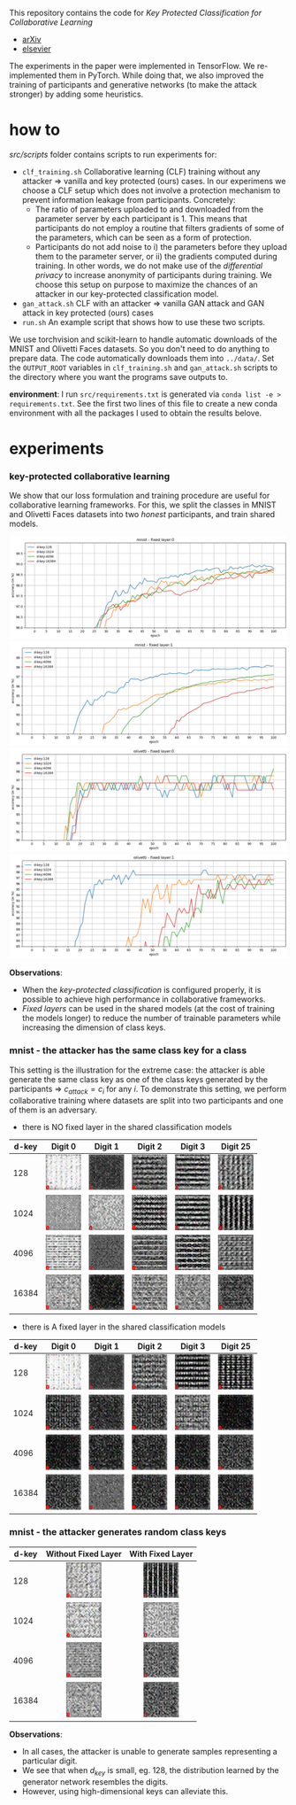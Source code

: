 This repository contains the code for *Key Protected Classification for Collaborative Learning*
- [arXiv](https://arxiv.org/abs/1908.10172)
- [elsevier](https://www.sciencedirect.com/science/article/abs/pii/S0031320320301308?via%3Dihub)

The experiments in the paper were implemented in TensorFlow.
We re-implemented them in PyTorch.
While doing that, we also improved the training of participants and generative networks (to make the attack stronger) by adding some heuristics.

# how to
 *src/scripts* folder contains scripts to run experiments for:
- `clf_training.sh` Collaborative learning (CLF) training without any attacker => vanilla and key protected (ours) cases.
  In our experimens we choose a CLF setup which does not involve a protection mechanism to prevent information leakage from participants.
  Concretely:
    - The ratio of parameters uploaded to and downloaded from the parameter server by each participant is 1.
      This means that participants do not employ a routine that filters gradients of some of the parameters, which can be seen as a form of protection.
    - Participants do not add noise to i) the parameters before they upload them to the parameter server, or ii) the gradients computed during training.
      In other words, we do not make use of the *differential privacy* to increase anonymity of participants during training.
  We choose this setup on purpose to maximize the chances of an attacker in our key-protected classification model.
- `gan_attack.sh` CLF with an attacker => vanilla GAN attack and GAN attack in key protected (ours) cases
- `run.sh` An example script that shows how to use these two scripts.

We use torchvision and scikit-learn to handle automatic downloads of the MNIST and Olivetti Faces datasets.
So you don't need to do anything to prepare data.
The code automatically downloads them into `../data/`.
Set the `OUTPUT_ROOT` variables in  `clf_training.sh` and `gan_attack.sh` scripts to the directory where you want the programs save outputs to.

**environment**:
I run `src/requirements.txt` is generated via `conda list -e > requirements.txt`.
See the first two lines of this file to create a new conda environment with all the packages I used to obtain the results belove.

# experiments

### key-protected collaborative learning

We show that our loss formulation and training procedure are useful for collaborative learning frameworks.
For this, we split the classes in MNIST and Olivetti Faces datasets into two *honest* participants, and train shared models.

![mnist-fl0](./res/key-prot-coll/plots_mnist_fl-0.png)
![mnist-fl1](./res/key-prot-coll/plots_mnist_fl-1.png)
![olivetti-fl0](./res/key-prot-coll/plots_olivetti_fl-0.png)
![olivetti-fl1](./res/key-prot-coll/plots_olivetti_fl-1.png)

**Observations**:
- When the *key-protected classification* is configured properly, it is possible to achieve high performance in collaborative frameworks.
- *Fixed layers* can be used in the shared models (at the cost of training the models longer) to reduce the number of trainable parameters while increasing the dimension of class keys.

### mnist - the attacker has the same class key for a class

This setting is the illustration for the extreme case: the attacker is able generate the same class key as one of the class keys generated by the participants => $c_{attack} = c_i$ for any $i$.
To demonstrate this setting, we perform collaborative training where datasets are split into two participants and one of them is an adversary.

- there is NO fixed layer in the shared classification models

| d-key | Digit 0  | Digit 1   | Digit 2   | Digit 3   | Digit 25  |
|-------|----------|-----------| ----------| ----------| ----------|
| 128   | ![d0-128](./res/key-prot-gan-attack/mnist/eps-zero/mnist_catt-0__dkey-128__fl-0__eps-zero.gif)     | ![d1-128](./res/key-prot-gan-attack/mnist/eps-zero/mnist_catt-1__dkey-128__fl-0__eps-zero.gif)     | ![d2-128](./res/key-prot-gan-attack/mnist/eps-zero/mnist_catt-2__dkey-128__fl-0__eps-zero.gif)     | ![d3-128](./res/key-prot-gan-attack/mnist/eps-zero/mnist_catt-3__dkey-128__fl-0__eps-zero.gif)     | ![d4-128](./res/key-prot-gan-attack/mnist/eps-zero/mnist_catt-4__dkey-128__fl-0__eps-zero.gif)     |
| 1024  | ![d0-1024](./res/key-prot-gan-attack/mnist/eps-zero/mnist_catt-0__dkey-1024__fl-0__eps-zero.gif)   | ![d1-1024](./res/key-prot-gan-attack/mnist/eps-zero/mnist_catt-1__dkey-1024__fl-0__eps-zero.gif)   | ![d2-1024](./res/key-prot-gan-attack/mnist/eps-zero/mnist_catt-2__dkey-1024__fl-0__eps-zero.gif)   | ![d3-1024](./res/key-prot-gan-attack/mnist/eps-zero/mnist_catt-3__dkey-1024__fl-0__eps-zero.gif)   | ![d4-1024](./res/key-prot-gan-attack/mnist/eps-zero/mnist_catt-4__dkey-1024__fl-0__eps-zero.gif)   |
| 4096  | ![d0-4096](./res/key-prot-gan-attack/mnist/eps-zero/mnist_catt-0__dkey-4096__fl-0__eps-zero.gif)   | ![d1-4096](./res/key-prot-gan-attack/mnist/eps-zero/mnist_catt-1__dkey-4096__fl-0__eps-zero.gif)   | ![d2-4096](./res/key-prot-gan-attack/mnist/eps-zero/mnist_catt-2__dkey-4096__fl-0__eps-zero.gif)   | ![d3-4096](./res/key-prot-gan-attack/mnist/eps-zero/mnist_catt-3__dkey-4096__fl-0__eps-zero.gif)   | ![d4-4096](./res/key-prot-gan-attack/mnist/eps-zero/mnist_catt-4__dkey-4096__fl-0__eps-zero.gif)   |
| 16384 | ![d0-16384](./res/key-prot-gan-attack/mnist/eps-zero/mnist_catt-0__dkey-16384__fl-0__eps-zero.gif) | ![d1-16384](./res/key-prot-gan-attack/mnist/eps-zero/mnist_catt-1__dkey-16384__fl-0__eps-zero.gif) | ![d2-16384](./res/key-prot-gan-attack/mnist/eps-zero/mnist_catt-2__dkey-16384__fl-0__eps-zero.gif) | ![d3-16384](./res/key-prot-gan-attack/mnist/eps-zero/mnist_catt-3__dkey-16384__fl-0__eps-zero.gif) | ![d4-16384](./res/key-prot-gan-attack/mnist/eps-zero/mnist_catt-4__dkey-16384__fl-0__eps-zero.gif) |

- there is A fixed layer in the shared classification models

| d-key | Digit 0  | Digit 1   | Digit 2   | Digit 3   | Digit 25  |
|-------|----------|-----------| ----------| ----------| ----------|
| 128   | ![d0-128](./res/key-prot-gan-attack/mnist/eps-zero/mnist_catt-0__dkey-128__fl-1__eps-zero.gif)     | ![d1-128](./res/key-prot-gan-attack/mnist/eps-zero/mnist_catt-1__dkey-128__fl-1__eps-zero.gif)     | ![d2-128](./res/key-prot-gan-attack/mnist/eps-zero/mnist_catt-2__dkey-128__fl-1__eps-zero.gif)     | ![d3-128](./res/key-prot-gan-attack/mnist/eps-zero/mnist_catt-3__dkey-128__fl-1__eps-zero.gif)     | ![d4-128](./res/key-prot-gan-attack/mnist/eps-zero/mnist_catt-4__dkey-128__fl-1__eps-zero.gif)     |
| 1024  | ![d0-1024](./res/key-prot-gan-attack/mnist/eps-zero/mnist_catt-0__dkey-1024__fl-1__eps-zero.gif)   | ![d1-1024](./res/key-prot-gan-attack/mnist/eps-zero/mnist_catt-1__dkey-1024__fl-1__eps-zero.gif)   | ![d2-1024](./res/key-prot-gan-attack/mnist/eps-zero/mnist_catt-2__dkey-1024__fl-1__eps-zero.gif)   | ![d3-1024](./res/key-prot-gan-attack/mnist/eps-zero/mnist_catt-3__dkey-1024__fl-1__eps-zero.gif)   | ![d4-1024](./res/key-prot-gan-attack/mnist/eps-zero/mnist_catt-4__dkey-1024__fl-1__eps-zero.gif)   |
| 4096  | ![d0-4096](./res/key-prot-gan-attack/mnist/eps-zero/mnist_catt-0__dkey-4096__fl-1__eps-zero.gif)   | ![d1-4096](./res/key-prot-gan-attack/mnist/eps-zero/mnist_catt-1__dkey-4096__fl-1__eps-zero.gif)   | ![d2-4096](./res/key-prot-gan-attack/mnist/eps-zero/mnist_catt-2__dkey-4096__fl-1__eps-zero.gif)   | ![d3-4096](./res/key-prot-gan-attack/mnist/eps-zero/mnist_catt-3__dkey-4096__fl-1__eps-zero.gif)   | ![d4-4096](./res/key-prot-gan-attack/mnist/eps-zero/mnist_catt-4__dkey-4096__fl-1__eps-zero.gif)   |
| 16384 | ![d0-16384](./res/key-prot-gan-attack/mnist/eps-zero/mnist_catt-0__dkey-16384__fl-1__eps-zero.gif) | ![d1-16384](./res/key-prot-gan-attack/mnist/eps-zero/mnist_catt-1__dkey-16384__fl-1__eps-zero.gif) | ![d2-16384](./res/key-prot-gan-attack/mnist/eps-zero/mnist_catt-2__dkey-16384__fl-1__eps-zero.gif) | ![d3-16384](./res/key-prot-gan-attack/mnist/eps-zero/mnist_catt-3__dkey-16384__fl-1__eps-zero.gif) | ![d4-16384](./res/key-prot-gan-attack/mnist/eps-zero/mnist_catt-4__dkey-16384__fl-1__eps-zero.gif) |


### mnist - the attacker generates random class keys

| d-key | Without Fixed Layer | With Fixed Layer |
|-------|:-------------------:|:----------------:| 
| 128   | ![d0-128](./res/key-prot-gan-attack/mnist/eps-random/mnist_catt-0__dkey-128__fl-0__eps-random.gif)     | ![d0-128](./res/key-prot-gan-attack/mnist/eps-random/mnist_catt-0__dkey-128__fl-1__eps-random.gif)     
| 1024  | ![d0-1024](./res/key-prot-gan-attack/mnist/eps-random/mnist_catt-0__dkey-1024__fl-0__eps-random.gif)   | ![d0-1024](./res/key-prot-gan-attack/mnist/eps-random/mnist_catt-0__dkey-1024__fl-1__eps-random.gif)   
| 4096  | ![d0-4096](./res/key-prot-gan-attack/mnist/eps-random/mnist_catt-0__dkey-4096__fl-0__eps-random.gif)   | ![d0-4096](./res/key-prot-gan-attack/mnist/eps-random/mnist_catt-0__dkey-4096__fl-1__eps-random.gif)   
| 16384 | ![d0-16384](./res/key-prot-gan-attack/mnist/eps-random/mnist_catt-0__dkey-16384__fl-0__eps-random.gif) | ![d0-16384](./res/key-prot-gan-attack/mnist/eps-random/mnist_catt-0__dkey-16384__fl-1__eps-random.gif) 

**Observations**:
- In all cases, the attacker is unable to generate samples representing a particular digit.
- We see that when $d_{key}$ is small, eg. 128, the distribution learned by the generator network resembles the digits.
- However, using high-dimensional keys can alleviate this.

